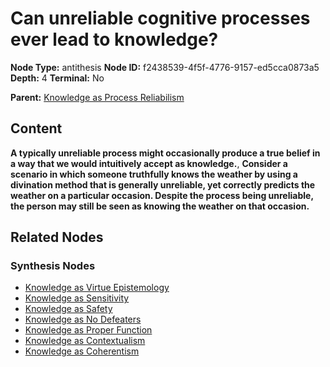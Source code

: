 # Can unreliable cognitive processes ever lead to knowledge?

**Node Type:** antithesis
**Node ID:** f2438539-4f5f-4776-9157-ed5cca0873a5
**Depth:** 4
**Terminal:** No

**Parent:** [Knowledge as Process Reliabilism](knowledge-as-process-reliabilism-synthesis-1b0946ab-f1e7-49e1-afd4-dd7c53fa1314.md)

## Content

**A typically unreliable process might occasionally produce a true belief in a way that we would intuitively accept as knowledge.**, **Consider a scenario in which someone truthfully knows the weather by using a divination method that is generally unreliable, yet correctly predicts the weather on a particular occasion. Despite the process being unreliable, the person may still be seen as knowing the weather on that occasion.**

## Related Nodes

### Synthesis Nodes

- [Knowledge as Virtue Epistemology](knowledge-as-virtue-epistemology-synthesis-2729adfd-990e-4f11-9064-3f39563dd0e2.md)
- [Knowledge as Sensitivity](knowledge-as-sensitivity-synthesis-57a84057-fddf-43c5-b322-fb24ae1a6076.md)
- [Knowledge as Safety](knowledge-as-safety-synthesis-9175b961-33a3-4cc4-a843-30c3d69ce939.md)
- [Knowledge as No Defeaters](knowledge-as-no-defeaters-synthesis-e3ca8274-f86a-49a7-859b-a6182419e1de.md)
- [Knowledge as Proper Function](knowledge-as-proper-function-synthesis-e4e9c496-e996-4bdc-b6a5-4e87bd67f8fb.md)
- [Knowledge as Contextualism](knowledge-as-contextualism-synthesis-f8bab99c-1915-4e94-8b20-41a0cc0c1a56.md)
- [Knowledge as Coherentism](knowledge-as-coherentism-synthesis-b8ab6186-4304-40db-9310-6a6bc3cab235.md)
